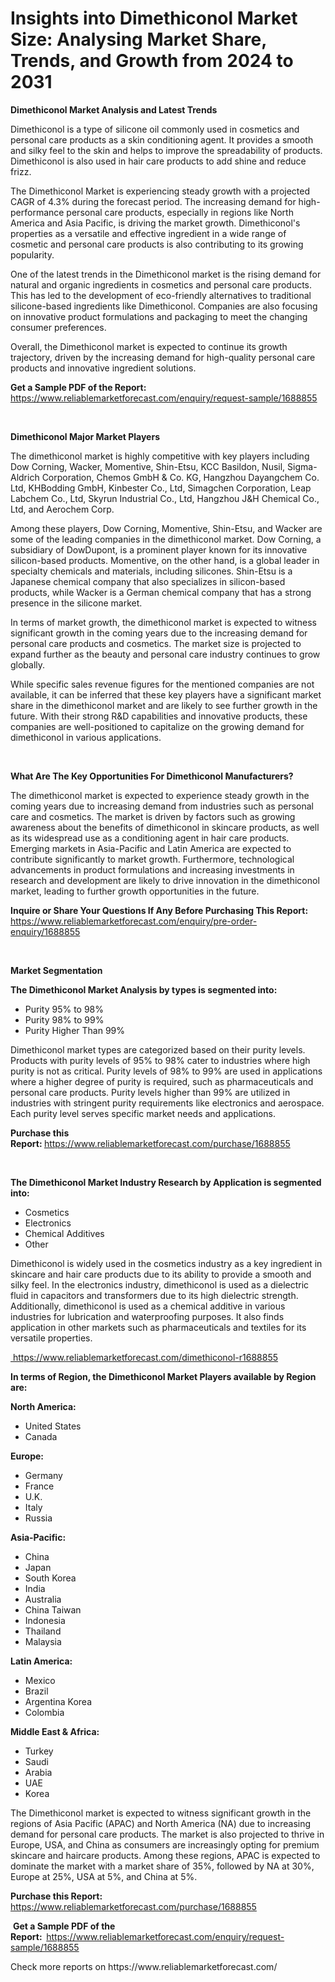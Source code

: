 <p><h1>Insights into Dimethiconol Market Size: Analysing Market Share, Trends, and Growth from 2024 to 2031</h1></p><p><strong>Dimethiconol Market Analysis and Latest Trends</strong></p>
<p><p>Dimethiconol is a type of silicone oil commonly used in cosmetics and personal care products as a skin conditioning agent. It provides a smooth and silky feel to the skin and helps to improve the spreadability of products. Dimethiconol is also used in hair care products to add shine and reduce frizz.</p><p>The Dimethiconol Market is experiencing steady growth with a projected CAGR of 4.3% during the forecast period. The increasing demand for high-performance personal care products, especially in regions like North America and Asia Pacific, is driving the market growth. Dimethiconol's properties as a versatile and effective ingredient in a wide range of cosmetic and personal care products is also contributing to its growing popularity.</p><p>One of the latest trends in the Dimethiconol market is the rising demand for natural and organic ingredients in cosmetics and personal care products. This has led to the development of eco-friendly alternatives to traditional silicone-based ingredients like Dimethiconol. Companies are also focusing on innovative product formulations and packaging to meet the changing consumer preferences.</p><p>Overall, the Dimethiconol market is expected to continue its growth trajectory, driven by the increasing demand for high-quality personal care products and innovative ingredient solutions.</p></p>
<p><strong>Get a Sample PDF of the Report:&nbsp;</strong> <a href="https://www.reliablemarketforecast.com/enquiry/request-sample/1688855">https://www.reliablemarketforecast.com/enquiry/request-sample/1688855</a></p>
<p>&nbsp;</p>
<p><strong>Dimethiconol Major Market Players</strong></p>
<p><p>The dimethiconol market is highly competitive with key players including Dow Corning, Wacker, Momentive, Shin-Etsu, KCC Basildon, Nusil, Sigma-Aldrich Corporation, Chemos GmbH & Co. KG, Hangzhou Dayangchem Co. Ltd, KHBodding GmbH, Kinbester Co., Ltd, Simagchen Corporation, Leap Labchem Co., Ltd, Skyrun Industrial Co., Ltd, Hangzhou J&H Chemical Co., Ltd, and Aerochem Corp.</p><p>Among these players, Dow Corning, Momentive, Shin-Etsu, and Wacker are some of the leading companies in the dimethiconol market. Dow Corning, a subsidiary of DowDupont, is a prominent player known for its innovative silicon-based products. Momentive, on the other hand, is a global leader in specialty chemicals and materials, including silicones. Shin-Etsu is a Japanese chemical company that also specializes in silicon-based products, while Wacker is a German chemical company that has a strong presence in the silicone market.</p><p>In terms of market growth, the dimethiconol market is expected to witness significant growth in the coming years due to the increasing demand for personal care products and cosmetics. The market size is projected to expand further as the beauty and personal care industry continues to grow globally.</p><p>While specific sales revenue figures for the mentioned companies are not available, it can be inferred that these key players have a significant market share in the dimethiconol market and are likely to see further growth in the future. With their strong R&D capabilities and innovative products, these companies are well-positioned to capitalize on the growing demand for dimethiconol in various applications.</p></p>
<p>&nbsp;</p>
<p><strong>What Are The Key Opportunities For Dimethiconol Manufacturers?</strong></p>
<p><p>The dimethiconol market is expected to experience steady growth in the coming years due to increasing demand from industries such as personal care and cosmetics. The market is driven by factors such as growing awareness about the benefits of dimethiconol in skincare products, as well as its widespread use as a conditioning agent in hair care products. Emerging markets in Asia-Pacific and Latin America are expected to contribute significantly to market growth. Furthermore, technological advancements in product formulations and increasing investments in research and development are likely to drive innovation in the dimethiconol market, leading to further growth opportunities in the future.</p></p>
<p><strong>Inquire or Share Your Questions If Any Before Purchasing This Report:</strong> <a href="https://www.reliablemarketforecast.com/enquiry/pre-order-enquiry/1688855">https://www.reliablemarketforecast.com/enquiry/pre-order-enquiry/1688855</a></p>
<p>&nbsp;</p>
<p><strong>Market Segmentation</strong></p>
<p><strong>The Dimethiconol Market Analysis by types is segmented into:</strong></p>
<p><ul><li>Purity 95% to 98%</li><li>Purity 98% to 99%</li><li>Purity Higher Than 99%</li></ul></p>
<p><p>Dimethiconol market types are categorized based on their purity levels. Products with purity levels of 95% to 98% cater to industries where high purity is not as critical. Purity levels of 98% to 99% are used in applications where a higher degree of purity is required, such as pharmaceuticals and personal care products. Purity levels higher than 99% are utilized in industries with stringent purity requirements like electronics and aerospace. Each purity level serves specific market needs and applications.</p></p>
<p><strong>Purchase this Report:&nbsp;</strong><a href="https://www.reliablemarketforecast.com/purchase/1688855">https://www.reliablemarketforecast.com/purchase/1688855</a></p>
<p>&nbsp;</p>
<p><strong>The Dimethiconol Market Industry Research by Application is segmented into:</strong></p>
<p><ul><li>Cosmetics</li><li>Electronics</li><li>Chemical Additives</li><li>Other</li></ul></p>
<p><p>Dimethiconol is widely used in the cosmetics industry as a key ingredient in skincare and hair care products due to its ability to provide a smooth and silky feel. In the electronics industry, dimethiconol is used as a dielectric fluid in capacitors and transformers due to its high dielectric strength. Additionally, dimethiconol is used as a chemical additive in various industries for lubrication and waterproofing purposes. It also finds application in other markets such as pharmaceuticals and textiles for its versatile properties.</p></p>
<p><a href="https://www.reliablemarketforecast.com/dimethiconol-r1688855">&nbsp;https://www.reliablemarketforecast.com/dimethiconol-r1688855</a></p>
<p><strong>In terms of Region, the Dimethiconol Market Players available by Region are:</strong></p>
<p>
    <p> <strong> North America: </strong>
        <ul>
            <li>United States</li>
            <li>Canada</li>
        </ul>
        </p> 
    <p> <strong> Europe: </strong>
        <ul>
            <li>Germany</li>
            <li>France</li>
            <li>U.K.</li>
            <li>Italy</li>
            <li>Russia</li>
        </ul>
        </p> 
    <p> <strong> Asia-Pacific: </strong>
        <ul>
            <li>China</li>
            <li>Japan</li>
            <li>South Korea</li>
            <li>India</li>
            <li>Australia</li>
            <li>China Taiwan</li>
            <li>Indonesia</li>
            <li>Thailand</li>
            <li>Malaysia</li>
        </ul>
        </p> 
    <p> <strong> Latin America: </strong>
        <ul>
            <li>Mexico</li>
            <li>Brazil</li>
            <li>Argentina Korea</li>
            <li>Colombia</li>
        </ul>
        </p> 
    <p> <strong> Middle East & Africa: </strong>
        <ul>
            <li>Turkey</li>
            <li>Saudi</li>
            <li>Arabia</li>
            <li>UAE</li>
            <li>Korea</li>
        </ul>
    </p>
    </p>
<p><p>The Dimethiconol market is expected to witness significant growth in the regions of Asia Pacific (APAC) and North America (NA) due to increasing demand for personal care products. The market is also projected to thrive in Europe, USA, and China as consumers are increasingly opting for premium skincare and haircare products. Among these regions, APAC is expected to dominate the market with a market share of 35%, followed by NA at 30%, Europe at 25%, USA at 5%, and China at 5%.</p></p>
<p><strong>Purchase this Report: </strong><a href="https://www.reliablemarketforecast.com/purchase/1688855">https://www.reliablemarketforecast.com/purchase/1688855</a></p>
<p>&nbsp;<strong>Get a Sample PDF of the Report:&nbsp;&nbsp;</strong><a href="https://www.reliablemarketforecast.com/enquiry/request-sample/1688855">https://www.reliablemarketforecast.com/enquiry/request-sample/1688855</a></p>
<p><strong></strong></p>
<p>Check more reports on https://www.reliablemarketforecast.com/</p>